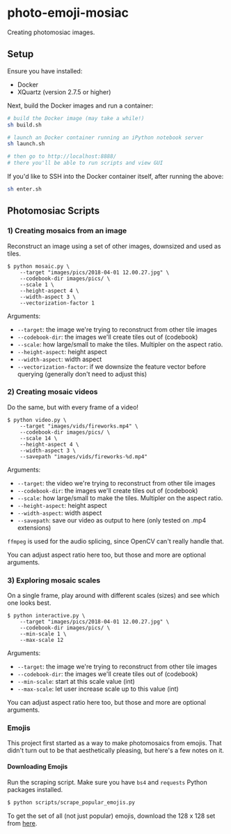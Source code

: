 # photo-emoji-mosiac

Creating photomosiac images. 

## Setup

Ensure you have installed:

* Docker
* XQuartz (version 2.7.5 or higher)

Next, build the Docker images and run a container:

```bash
# build the Docker image (may take a while!)
sh build.sh

# launch an Docker container running an iPython notebook server
sh launch.sh

# then go to http://localhost:8888/
# there you'll be able to run scripts and view GUI 
```

If you'd like to SSH into the Docker container itself, after running the above:

```bash
sh enter.sh
```

## Photomosiac Scripts

### 1) Creating mosaics from an image

Reconstruct an image using a set of other images, downsized and used as tiles. 

```
$ python mosaic.py \
    --target "images/pics/2018-04-01 12.00.27.jpg" \
    --codebook-dir images/pics/ \
    --scale 1 \
    --height-aspect 4 \
    --width-aspect 3 \
    --vectorization-factor 1
```

Arguments:

* `--target`: the image we're trying to reconstruct from other tile images
* `--codebook-dir`: the images we'll create tiles out of (codebook)
* `--scale`: how large/small to make the tiles. Multipler on the aspect ratio.
* `--height-aspect`: height aspect
* `--width-aspect`: width aspect
* `--vectorization-factor`: if we downsize the feature vector before querying (generally don't need to adjust this)


### 2) Creating mosaic videos

Do the same, but with every frame of a video!

```
$ python video.py \
    --target "images/vids/fireworks.mp4" \
    --codebook-dir images/pics/ \
    --scale 14 \
    --height-aspect 4 \
    --width-aspect 3 \
    --savepath "images/vids/fireworks-%d.mp4"
```

Arguments:

* `--target`: the video we're trying to reconstruct from other tile images
* `--codebook-dir`: the images we'll create tiles out of (codebook)
* `--scale`: how large/small to make the tiles. Multipler on the aspect ratio.
* `--height-aspect`: height aspect
* `--width-aspect`: width aspect
* `--savepath`: save our video as output to here (only tested on .mp4 extensions)

`ffmpeg` is used for the audio splicing, since OpenCV can't really handle that. 

You can adjust aspect ratio here too, but those and more are optional arguments.  


### 3) Exploring mosaic scales

On a single frame, play around with different scales (sizes) and see which one looks best. 

```
$ python interactive.py \
    --target "images/pics/2018-04-01 12.00.27.jpg" \
    --codebook-dir images/pics/ \
    --min-scale 1 \
    --max-scale 12
```

Arguments:

* `--target`: the image we're trying to reconstruct from other tile images
* `--codebook-dir`: the images we'll create tiles out of (codebook)
* `--min-scale`: start at this scale value (int)
* `--max-scale`: let user increase scale up to this value (int)

You can adjust aspect ratio here too, but those and more are optional arguments. 


### Emojis

This project first started as a way to make photomosaics from emojis. That didn't turn out to be that aesthetically pleasing, but here's a few notes on it.

#### Downloading Emojis

Run the scraping script. Make sure you have `bs4` and `requests` Python packages installed. 

```bash
$ python scripts/scrape_popular_emojis.py
```

To get the set of all (not just popular) emojis, download the 128 x 128 set from [here](https://emojipedia.org/emojione/3.1/).
